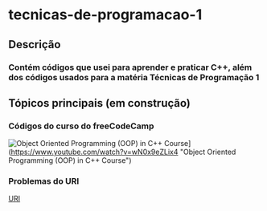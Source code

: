 # tecnicas-de-programacao-1

## Descrição
### Contém códigos que usei para aprender e praticar C++, além dos códigos usados para a matéria Técnicas de Programação 1

## Tópicos principais (em construção)
### Códigos do curso do freeCodeCamp 
![Object Oriented Programming (OOP) in C++ Course](https://res.cloudinary.com/marcomontalbano/image/upload/v1612878150/video_to_markdown/images/youtube--wN0x9eZLix4-c05b58ac6eb4c4700831b2b3070cd403.jpg)](https://www.youtube.com/watch?v=wN0x9eZLix4 "Object Oriented Programming (OOP) in C++ Course")

### Problemas do URI
[URI](https://www.urionlinejudge.com.br/judge/en/)
